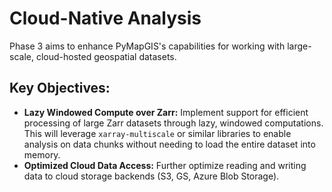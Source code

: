 # Cloud-Native Analysis

Phase 3 aims to enhance PyMapGIS's capabilities for working with large-scale, cloud-hosted geospatial datasets.

## Key Objectives:

*   **Lazy Windowed Compute over Zarr:** Implement support for efficient processing of large Zarr datasets through lazy, windowed computations. This will leverage `xarray-multiscale` or similar libraries to enable analysis on data chunks without needing to load the entire dataset into memory.
*   **Optimized Cloud Data Access:** Further optimize reading and writing data to cloud storage backends (S3, GS, Azure Blob Storage).
